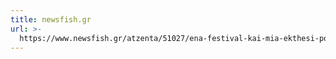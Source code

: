 ```yaml
---
title: newsfish.gr
url: >-
  https://www.newsfish.gr/atzenta/51027/ena-festival-kai-mia-ekthesi-pou-den-prepei-na-xasete
---
```


